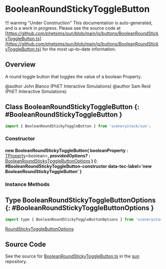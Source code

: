 # BooleanRoundStickyToggleButton

!!! warning "Under Construction"
    This documentation is auto-generated, and is a work in progress. Please see the source code at
    [https://github.com/phetsims/sun/blob/main/js/buttons/BooleanRoundStickyToggleButton.ts](https://github.com/phetsims/sun/blob/main/js/buttons/BooleanRoundStickyToggleButton.ts) for the most up-to-date information.

## Overview

A round toggle button that toggles the value of a boolean Property.

@author John Blanco (PhET Interactive Simulations)
@author Sam Reid (PhET Interactive Simulations)

## Class BooleanRoundStickyToggleButton {: #BooleanRoundStickyToggleButton }


```js
import { BooleanRoundStickyToggleButton } from 'scenerystack/sun';
```
### Constructor

#### new BooleanRoundStickyToggleButton( booleanProperty : <span style="font-weight: 400;">[TProperty](../axon/TProperty.md)&lt;<span style="color: hsla(calc(var(--md-hue) + 180deg),80%,40%,1);">boolean</span>&gt;</span>, providedOptions? : <span style="font-weight: 400;">[BooleanRoundStickyToggleButtonOptions](../sun/BooleanRoundStickyToggleButton.md#BooleanRoundStickyToggleButtonOptions)</span> ) {: #BooleanRoundStickyToggleButton-constructor data-toc-label='new BooleanRoundStickyToggleButton' }

### Instance Methods





## Type BooleanRoundStickyToggleButtonOptions {: #BooleanRoundStickyToggleButtonOptions }


```js
import type { BooleanRoundStickyToggleButtonOptions } from 'scenerystack/sun';
```


[RoundStickyToggleButtonOptions](../sun/RoundStickyToggleButton.md#RoundStickyToggleButtonOptions)



## Source Code

See the source for [BooleanRoundStickyToggleButton.ts](https://github.com/phetsims/sun/blob/main/js/buttons/BooleanRoundStickyToggleButton.ts) in the [sun](https://github.com/phetsims/sun) repository.

